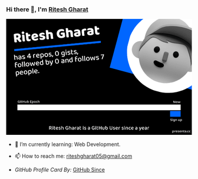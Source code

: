 ### Hi there 👋, I'm [Ritesh Gharat](https://github.com/imritpro)

![imritpro | GitHub Profile Card](5d09d20220dcab56ef12e0c6be4e21f4.png)

* 🌱 I’m currently learning: Web Development.
* 📫 How to reach me: [riteshgharat05@gmail.com](riteshgharat05@gmail.com)









* *GitHub Profile Card By:* [GitHub Since](https://github-since.presenta.cc/?ref=producthunt)
